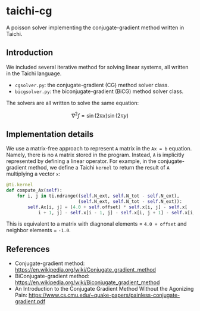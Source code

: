 # taichi-cg
A poisson solver implementing the conjugate-gradient method written in Taichi.

## Introduction
We included several iterative method for solving linear systems, all written in the Taichi language.
- `cgsolver.py`: the conjugate-gradient (CG) method solver class.
- `bicgsolver.py`: the biconjugate-gradient (BiCG) method solver class.

The solvers are all written to solve the same equation:

$$ \nabla ^2 f = \sin(2\pi x) \sin(2\pi y) $$

## Implementation details
We use a matrix-free approach to represent `A` matrix in the `Ax = b` equation. Namely, there is no `A` matrix stored in the
program. Instead, `A` is implicitly represented by defining a linear operator. For example, in the conjugate-gradient method,
we define a Taichi `kernel` to return the result of `A` multiplying a vector `x`:
```python
@ti.kernel
def compute_Ax(self):
    for i, j in ti.ndrange((self.N_ext, self.N_tot - self.N_ext),
                           (self.N_ext, self.N_tot - self.N_ext)):
        self.Ax[i, j] = (4.0 + self.offset) * self.x[i, j] - self.x[
            i + 1, j] - self.x[i - 1, j] - self.x[i, j + 1] - self.x[i, j - 1]
```
This is equivalent to a matrix with diagnonal elements = `4.0 + offset` and neighbor elements = `-1.0`.

## References
- Conjugate-gradient method: https://en.wikipedia.org/wiki/Conjugate_gradient_method
- BiConjugate-gradient method: https://en.wikipedia.org/wiki/Biconjugate_gradient_method
- An Introduction to the Conjugate Gradient Method Without the Agonizing Pain: https://www.cs.cmu.edu/~quake-papers/painless-conjugate-gradient.pdf